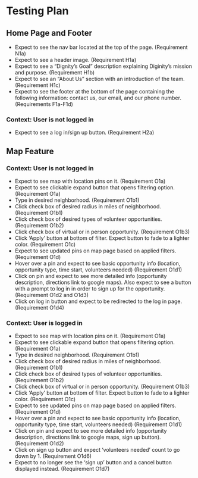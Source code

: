 # Testing Plan

## Home Page and Footer


- Expect to see the nav bar located at the top of the page. (Requirement N1a)
- Expect to see a header image. (Requirement H1a)
- Expect to see a “Dignity’s Goal” description explaining Diginity’s mission and purpose. (Requirement H1b)
- Expect to see an “About Us” section with an introduction of the team. (Requirement H1c)
- Expect to see the footer at the bottom of the page containing the following information: contact us, our email, and our phone number. (Requirements F1a-F1d) 


### Context: User is not logged in
- Expect to see a log in/sign up button. (Requirement H2a)

## Map Feature


### Context: User is not logged in 
- Expect to see map with location pins on it. (Requirement O1a)
- Expect to see clickable expand button that opens filtering option. (Requirement O1a)
- Type in desired neighborhood. (Requirement O1b1)
- Click check box of desired radius in miles of neighborhood. (Requirement O1b1)
- Click check box of desired types of volunteer opportunities. (Requirement O1b2)
- Click check box of virtual or in person opportunity. (Requirement O1b3)
- Click ‘Apply’ button at bottom of filter. Expect button to fade to a lighter color. (Requirement O1c)
- Expect to see updated pins on map page based on applied filters. (Requirement O1d)
- Hover over a pin and expect to see basic opportunity info (location, opportunity type, time start, volunteers needed) (Requirement O1d1)
- Click on pin and expect to see more detailed info (opportunity description, directions link to google maps). Also expect to see a button with a prompt to log in in order to sign up for the opportunity. (Requirement O1d2 and O1d3)
- Click on log in button and expect to be redirected to the log in page. (Requirement O1d4)


### Context: User is logged in
- Expect to see map with location pins on it. (Requirement O1a)
- Expect to see clickable expand button that opens filtering option. (Requirement O1a)
- Type in desired neighborhood. (Requirement O1b1)
- Click check box of desired radius in miles of neighborhood. (Requirement O1b1)
- Click check box of desired types of volunteer opportunities. (Requirement O1b2)
- Click check box of virtual or in person opportunity. (Requirement O1b3)
- Click ‘Apply’ button at bottom of filter. Expect button to fade to a lighter color. (Requirement O1c)
- Expect to see updated pins on map page based on applied filters. (Requirement O1d)
- Hover over a pin and expect to see basic opportunity info (location, opportunity type, time start, volunteers needed) (Requirement O1d1)
- Click on pin and expect to see more detailed info (opportunity description, directions link to google maps, sign up button). (Requirement O1d2)
- Click on sign up button and expect ‘volunteers needed’ count to go down by 1. (Requirement O1d6)
- Expect to no longer see the ‘sign up’ button and a cancel button displayed instead. (Requirement O1d7)
